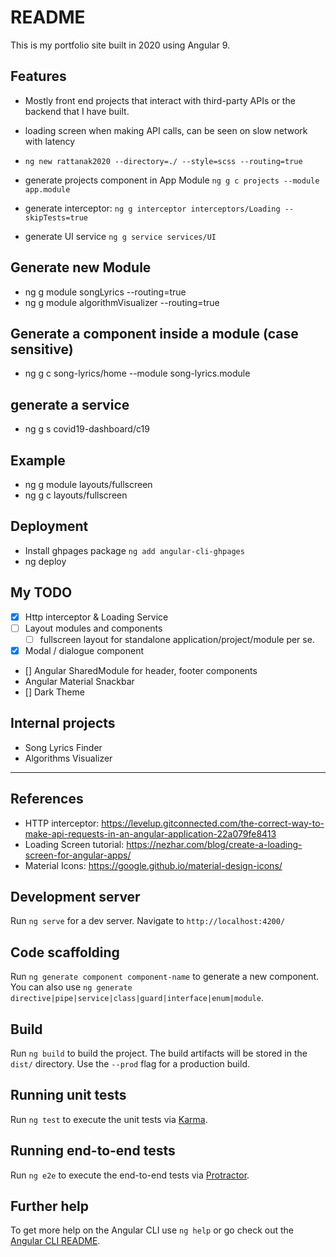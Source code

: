 # README

This is my portfolio site built in 2020 using Angular 9.

## Features

- Mostly front end projects that interact with third-party APIs or the backend that I have built.
- loading screen when making API calls, can be seen on slow network with latency

- `ng new rattanak2020 --directory=./ --style=scss --routing=true`
- generate projects component in App Module `ng g c projects --module app.module`
- generate interceptor: `ng g interceptor interceptors/Loading --skipTests=true`
- generate UI service `ng g service services/UI`

## Generate new Module

- ng g module songLyrics --routing=true
- ng g module algorithmVisualizer --routing=true

## Generate a component inside a module (case sensitive)

- ng g c song-lyrics/home --module song-lyrics.module

## generate a service

- ng g s covid19-dashboard/c19

## Example

- ng g module layouts/fullscreen
- ng g c layouts/fullscreen

## Deployment

- Install ghpages package `ng add angular-cli-ghpages`
- ng deploy

## My TODO

- [x] Http interceptor & Loading Service
- [ ] Layout modules and components
  - [ ] fullscreen layout for standalone application/project/module per se.
- [x] Modal / dialogue component
- [] Angular SharedModule for header, footer components
- Angular Material Snackbar
- [] Dark Theme

## Internal projects

- Song Lyrics Finder
- Algorithms Visualizer

---

## References

- HTTP interceptor: https://levelup.gitconnected.com/the-correct-way-to-make-api-requests-in-an-angular-application-22a079fe8413
- Loading Screen tutorial: https://nezhar.com/blog/create-a-loading-screen-for-angular-apps/
- Material Icons: https://google.github.io/material-design-icons/

## Development server

Run `ng serve` for a dev server. Navigate to `http://localhost:4200/`

## Code scaffolding

Run `ng generate component component-name` to generate a new component. You can also use `ng generate directive|pipe|service|class|guard|interface|enum|module`.

## Build

Run `ng build` to build the project. The build artifacts will be stored in the `dist/` directory. Use the `--prod` flag for a production build.

## Running unit tests

Run `ng test` to execute the unit tests via [Karma](https://karma-runner.github.io).

## Running end-to-end tests

Run `ng e2e` to execute the end-to-end tests via [Protractor](http://www.protractortest.org/).

## Further help

To get more help on the Angular CLI use `ng help` or go check out the [Angular CLI README](https://github.com/angular/angular-cli/blob/master/README.md).
